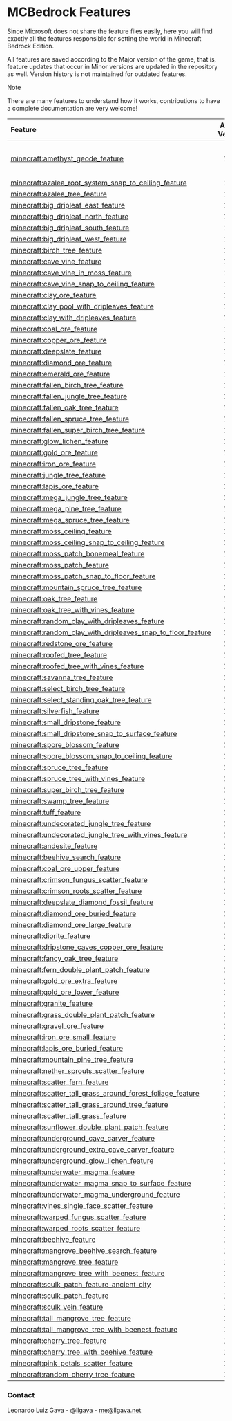 # MCBedrock Features

Since Microsoft does not share the feature files easily, here you will find exactly all the features responsible for setting the world in Minecraft Bedrock Edition.

All features are saved according to the Major version of the game, that is, feature updates that occur in Minor versions are updated in the repository as well. Version history is not maintained for outdated features.

> [!NOTE]
> There are many features to understand how it works, contributions to have a complete documentation are very welcome!

| Feature                                                                                                                               | Added Version | Description                  |
| :------------------------------------------------------------------------------------------------------------------------------------ | :-----------: | ---------------------------- |
| [minecraft:amethyst_geode_feature](latest/features/amethyst_geode_feature.json)                                                       |      1.17     | Generates an amethyst geode. |
| [minecraft:azalea_root_system_snap_to_ceiling_feature](latest/features/azalea_root_system_snap_to_ceiling_feature.json)               |      1.17     |                              |
| [minecraft:azalea_tree_feature](latest/features/azalea_tree_feature.json)                                                             |      1.17     |                              |
| [minecraft:big_dripleaf_east_feature](latest/features/big_dripleaf_east_feature.json)                                                 |      1.17     |                              |
| [minecraft:big_dripleaf_north_feature](latest/features/big_dripleaf_north_feature.json)                                               |      1.17     |                              |
| [minecraft:big_dripleaf_south_feature](latest/features/big_dripleaf_south_feature.json)                                               |      1.17     |                              |
| [minecraft:big_dripleaf_west_feature](latest/features/big_dripleaf_west_feature.json)                                                 |      1.17     |                              |
| [minecraft:birch_tree_feature](latest/features/birch_tree_feature.json)                                                               |      1.17     |                              |
| [minecraft:cave_vine_feature](latest/features/cave_vine_feature.json)                                                                 |      1.17     |                              |
| [minecraft:cave_vine_in_moss_feature](latest/features/cave_vine_in_moss_feature.json)                                                 |      1.17     |                              |   
| [minecraft:cave_vine_snap_to_ceiling_feature](latest/features/cave_vine_snap_to_ceiling_feature.json)                                 |      1.17     |                              |   
| [minecraft:clay_ore_feature](latest/features/clay_ore_feature.json)                                                                   |      1.17     |                              |   
| [minecraft:clay_pool_with_dripleaves_feature](latest/features/clay_pool_with_dripleaves_feature.json)                                 |      1.17     |                              |   
| [minecraft:clay_with_dripleaves_feature](latest/features/clay_with_dripleaves_feature.json)                                           |      1.17     |                              |   
| [minecraft:coal_ore_feature](latest/features/coal_ore_feature.json)                                                                   |      1.17     |                              |   
| [minecraft:copper_ore_feature](latest/features/copper_ore_feature.json)                                                               |      1.17     |                              |   
| [minecraft:deepslate_feature](latest/features/deepslate_feature.json)                                                                 |      1.17     |                              |   
| [minecraft:diamond_ore_feature](latest/features/diamond_ore_feature.json)                                                             |      1.17     |                              |   
| [minecraft:emerald_ore_feature](latest/features/emerald_ore_feature.json)                                                             |      1.17     |                              |   
| [minecraft:fallen_birch_tree_feature](latest/features/fallen_birch_tree_feature.json)                                                 |      1.17     |                              |   
| [minecraft:fallen_jungle_tree_feature](latest/features/fallen_jungle_tree_feature.json)                                               |      1.17     |                              |   
| [minecraft:fallen_oak_tree_feature](latest/features/fallen_oak_tree_feature.json)                                                     |      1.17     |                              |   
| [minecraft:fallen_spruce_tree_feature](latest/features/fallen_spruce_tree_feature.json)                                               |      1.17     |                              |   
| [minecraft:fallen_super_birch_tree_feature](latest/features/fallen_super_birch_tree_feature.json)                                     |      1.17     |                              |   
| [minecraft:glow_lichen_feature](latest/features/glow_lichen_feature.json)                                                             |      1.17     |                              |   
| [minecraft:gold_ore_feature](latest/features/gold_ore_feature.json)                                                                   |      1.17     |                              |   
| [minecraft:iron_ore_feature](latest/features/iron_ore_feature.json)                                                                   |      1.17     |                              |   
| [minecraft:jungle_tree_feature](latest/features/jungle_tree_feature.json)                                                             |      1.17     |                              |   
| [minecraft:lapis_ore_feature](latest/features/lapis_ore_feature.json)                                                                 |      1.17     |                              |   
| [minecraft:mega_jungle_tree_feature](latest/features/mega_jungle_tree_feature.json)                                                   |      1.17     |                              |   
| [minecraft:mega_pine_tree_feature](latest/features/mega_pine_tree_feature.json)                                                       |      1.17     |                              |   
| [minecraft:mega_spruce_tree_feature](latest/features/mega_spruce_tree_feature.json)                                                   |      1.17     |                              |   
| [minecraft:moss_ceiling_feature](latest/features/moss_ceiling_feature.json)                                                           |      1.17     |                              |   
| [minecraft:moss_ceiling_snap_to_ceiling_feature](latest/features/moss_ceiling_snap_to_ceiling_feature.json)                           |      1.17     |                              |   
| [minecraft:moss_patch_bonemeal_feature](latest/features/moss_patch_bonemeal_feature.json)                                             |      1.17     |                              |   
| [minecraft:moss_patch_feature](latest/features/moss_patch_feature.json)                                                               |      1.17     |                              |   
| [minecraft:moss_patch_snap_to_floor_feature](latest/features/moss_patch_snap_to_floor_feature.json)                                   |      1.17     |                              |   
| [minecraft:mountain_spruce_tree_feature](latest/features/mountain_spruce_tree_feature.json)                                           |      1.17     |                              |   
| [minecraft:oak_tree_feature](latest/features/oak_tree_feature.json)                                                                   |      1.17     |                              |   
| [minecraft:oak_tree_with_vines_feature](latest/features/oak_tree_with_vines_feature.json)                                             |      1.17     |                              |   
| [minecraft:random_clay_with_dripleaves_feature](latest/features/random_clay_with_dripleaves_feature.json)                             |      1.17     |                              |   
| [minecraft:random_clay_with_dripleaves_snap_to_floor_feature](latest/features/random_clay_with_dripleaves_snap_to_floor_feature.json) |      1.17     |                              |   
| [minecraft:redstone_ore_feature](latest/features/redstone_ore_feature.json)                                                           |      1.17     |                              |   
| [minecraft:roofed_tree_feature](latest/features/roofed_tree_feature.json)                                                             |      1.17     |                              |   
| [minecraft:roofed_tree_with_vines_feature](latest/features/roofed_tree_with_vines_feature.json)                                       |      1.17     |                              |   
| [minecraft:savanna_tree_feature](latest/features/savanna_tree_feature.json)                                                           |      1.17     |                              |   
| [minecraft:select_birch_tree_feature](latest/features/select_birch_tree_feature.json)                                                 |      1.17     |                              |   
| [minecraft:select_standing_oak_tree_feature](latest/features/select_standing_oak_tree_feature.json)                                   |      1.17     |                              |   
| [minecraft:silverfish_feature](latest/features/silverfish_feature.json)                                                               |      1.17     |                              |   
| [minecraft:small_dripstone_feature](latest/features/small_dripstone_feature.json)                                                     |      1.17     |                              |   
| [minecraft:small_dripstone_snap_to_surface_feature](latest/features/small_dripstone_snap_to_surface_feature.json)                     |      1.17     |                              |   
| [minecraft:spore_blossom_feature](latest/features/spore_blossom_feature.json)                                                         |      1.17     |                              |   
| [minecraft:spore_blossom_snap_to_ceiling_feature](latest/features/spore_blossom_snap_to_ceiling_feature.json)                         |      1.17     |                              |   
| [minecraft:spruce_tree_feature](latest/features/spruce_tree_feature.json)                                                             |      1.17     |                              |   
| [minecraft:spruce_tree_with_vines_feature](latest/features/spruce_tree_with_vines_feature.json)                                       |      1.17     |                              |   
| [minecraft:super_birch_tree_feature](latest/features/super_birch_tree_feature.json)                                                   |      1.17     |                              |   
| [minecraft:swamp_tree_feature](latest/features/swamp_tree_feature.json)                                                               |      1.17     |                              |   
| [minecraft:tuff_feature](latest/features/tuff_feature.json)                                                                           |      1.17     |                              |   
| [minecraft:undecorated_jungle_tree_feature](latest/features/undecorated_jungle_tree_feature.json)                                     |      1.17     |                              |   
| [minecraft:undecorated_jungle_tree_with_vines_feature](latest/features/undecorated_jungle_tree_with_vines_feature.json)               |      1.17     |                              |   
| [minecraft:andesite_feature](latest/features/andesite_feature.json)                                                                   |      1.18     |                              |   
| [minecraft:beehive_search_feature](latest/features/beehive_search_feature.json)                                                       |      1.18     |                              |   
| [minecraft:coal_ore_upper_feature](latest/features/coal_ore_upper_feature.json)                                                       |      1.18     |                              |   
| [minecraft:crimson_fungus_scatter_feature](latest/features/crimson_fungus_scatter_feature.json)                                       |      1.18     |                              |   
| [minecraft:crimson_roots_scatter_feature](latest/features/crimson_roots_scatter_feature.json)                                         |      1.18     |                              |   
| [minecraft:deepslate_diamond_fossil_feature](latest/features/deepslate_diamond_fossil_feature.json)                                   |      1.18     |                              |   
| [minecraft:diamond_ore_buried_feature](latest/features/diamond_ore_buried_feature.json)                                               |      1.18     |                              |   
| [minecraft:diamond_ore_large_feature](latest/features/diamond_ore_large_feature.json)                                                 |      1.18     |                              |   
| [minecraft:diorite_feature](latest/features/diorite_feature.json)                                                                     |      1.18     |                              |   
| [minecraft:dripstone_caves_copper_ore_feature](latest/features/dripstone_caves_copper_ore_feature.json)                               |      1.18     |                              |   
| [minecraft:fancy_oak_tree_feature](latest/features/fancy_oak_tree_feature.json)                                                       |      1.18     |                              |   
| [minecraft:fern_double_plant_patch_feature](latest/features/fern_double_plant_patch_feature.json)                                     |      1.18     |                              |   
| [minecraft:gold_ore_extra_feature](latest/features/gold_ore_extra_feature.json)                                                       |      1.18     |                              |   
| [minecraft:gold_ore_lower_feature](latest/features/gold_ore_lower_feature.json)                                                       |      1.18     |                              |   
| [minecraft:granite_feature](latest/features/granite_feature.json)                                                                     |      1.18     |                              |   
| [minecraft:grass_double_plant_patch_feature](latest/features/grass_double_plant_patch_feature.json)                                   |      1.18     |                              |   
| [minecraft:gravel_ore_feature](latest/features/gravel_ore_feature.json)                                                               |      1.18     |                              |   
| [minecraft:iron_ore_small_feature](latest/features/iron_ore_small_feature.json)                                                       |      1.18     |                              |   
| [minecraft:lapis_ore_buried_feature](latest/features/lapis_ore_buried_feature.json)                                                   |      1.18     |                              |   
| [minecraft:mountain_pine_tree_feature](latest/features/mountain_pine_tree_feature.json)                                               |      1.18     |                              |   
| [minecraft:nether_sprouts_scatter_feature](latest/features/nether_sprouts_scatter_feature.json)                                       |      1.18     |                              |   
| [minecraft:scatter_fern_feature](latest/features/scatter_fern_feature.json)                                                           |      1.18     |                              |   
| [minecraft:scatter_tall_grass_around_forest_foliage_feature](latest/features/scatter_tall_grass_around_forest_foliage_feature.json)   |      1.18     |                              |   
| [minecraft:scatter_tall_grass_around_tree_feature](latest/features/scatter_tall_grass_around_tree_feature.json)                       |      1.18     |                              |   
| [minecraft:scatter_tall_grass_feature](latest/features/scatter_tall_grass_feature.json)                                               |      1.18     |                              |   
| [minecraft:sunflower_double_plant_patch_feature](latest/features/sunflower_double_plant_patch_feature.json)                           |      1.18     |                              |   
| [minecraft:underground_cave_carver_feature](latest/features/underground_cave_carver_feature.json)                                     |      1.18     |                              |   
| [minecraft:underground_extra_cave_carver_feature](latest/features/underground_extra_cave_carver_feature.json)                         |      1.18     |                              |   
| [minecraft:underground_glow_lichen_feature](latest/features/underground_glow_lichen_feature.json)                                     |      1.18     |                              |   
| [minecraft:underwater_magma_feature](latest/features/underwater_magma_feature.json)                                                   |      1.18     |                              |   
| [minecraft:underwater_magma_snap_to_surface_feature](latest/features/underwater_magma_snap_to_surface_feature.json)                   |      1.18     |                              |   
| [minecraft:underwater_magma_underground_feature](latest/features/underwater_magma_underground_feature.json)                           |      1.18     |                              |   
| [minecraft:vines_single_face_scatter_feature](latest/features/vines_single_face_scatter_feature.json)                                 |      1.18     |                              |   
| [minecraft:warped_fungus_scatter_feature](latest/features/warped_fungus_scatter_feature.json)                                         |      1.18     |                              |   
| [minecraft:warped_roots_scatter_feature](latest/features/warped_roots_scatter_feature.json)                                           |      1.18     |                              |   
| [minecraft:beehive_feature](latest/features/beehive_feature.json)                                                                     |      1.19     |                              |   
| [minecraft:mangrove_beehive_search_feature](latest/features/mangrove_beehive_search_feature.json)                                     |      1.19     |                              |   
| [minecraft:mangrove_tree_feature](latest/features/mangrove_tree_feature.json)                                                         |      1.19     |                              |   
| [minecraft:mangrove_tree_with_beenest_feature](latest/features/mangrove_tree_with_beenest_feature.json)                               |      1.19     |                              |   
| [minecraft:sculk_patch_feature_ancient_city](latest/features/sculk_patch_feature_ancient_city.json)                                   |      1.19     |                              |   
| [minecraft:sculk_patch_feature](latest/features/sculk_patch_feature.json)                                                             |      1.19     |                              |   
| [minecraft:sculk_vein_feature](latest/features/sculk_vein_feature.json)                                                               |      1.19     |                              |   
| [minecraft:tall_mangrove_tree_feature](latest/features/tall_mangrove_tree_feature.json)                                               |      1.19     |                              |   
| [minecraft:tall_mangrove_tree_with_beenest_feature](latest/features/tall_mangrove_tree_with_beenest_feature.json)                     |      1.19     |                              |   
| [minecraft:cherry_tree_feature](latest/features/cherry_tree_feature.json)                                                             |      1.20     |                              |   
| [minecraft:cherry_tree_with_beehive_feature](latest/features/cherry_tree_with_beehive_feature.json)                                   |      1.20     |                              |   
| [minecraft:pink_petals_scatter_feature](latest/features/pink_petals_scatter_feature.json)                                             |      1.20     |                              |   
| [minecraft:random_cherry_tree_feature](latest/features/random_cherry_tree_feature.json)                                               |      1.20     |                              |

### Contact
Leonardo Luiz Gava - [@llgava](https://twitter.com/llgava "Leonardo Luiz Gava • Twitter") - <me@llgava.net>